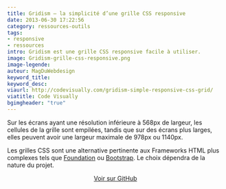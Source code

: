 ```yaml
---
title: Gridism — la simplicité d’une grille CSS responsive
date: 2013-06-30 17:22:56
category: ressources-outils
tags:
- responsive
- ressources  
intro: Gridism est une grille CSS responsive facile à utiliser.
image: Gridism-grille-css-responsive.png
image-legende:
auteur: MagDuWebdesign
keyword_title:
keyword_desc:
viaurl: http://codevisually.com/gridism-simple-responsive-css-grid/
viatitle: Code Visually
bgimgheader: "true"
---
```


<p>Sur les écrans ayant une résolution inférieure à 568px de largeur, les cellules de la grille sont empilées, tandis que sur des écrans plus larges, elles peuvent avoir une largeur maximale de 978px ou 1140px.&nbsp;</p>
<p>Les grilles CSS sont une alternative pertinente aux Frameworks HTML plus complexes tels que <a title="Foundation 3.1, les templates HTML sont arrivés" href="http://magazineduwebdesign.com/foundation-3-1">Foundation</a> ou <a title="Personnaliser le Bootstrap select" href="http://magazineduwebdesign.com/personnaliser-le-bootstrap-select">Bootstrap</a>. Le choix dépendra de la nature du projet.</p>
<p style="text-align: center;"><a class="button primary radius" href="https://github.com/cobyism/gridism" target="_blank">Voir sur GitHub</a></p>
